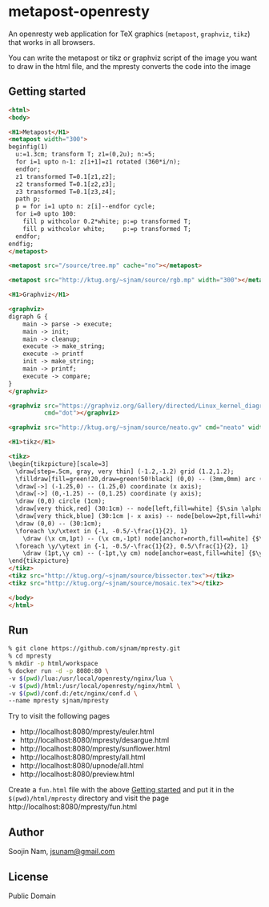 metapost-openresty
==================
An openresty web application for TeX graphics (`metapost`, `graphviz`, `tikz`)
that works in all browsers.

You can write the metapost or tikz or graphviz script of the image you want to draw in the html file,
and the mpresty converts the code into the image

Getting started
---------------

````html
<html>
<body>

<H1>Metapost</H1>
<metapost width="300">
beginfig(1)
  u:=1.3cm; transform T; z1=(0,2u); n:=5;
  for i=1 upto n-1: z[i+1]=z1 rotated (360*i/n);
  endfor;
  z1 transformed T=0.1[z1,z2];
  z2 transformed T=0.1[z2,z3];
  z3 transformed T=0.1[z3,z4];
  path p;
  p = for i=1 upto n: z[i]--endfor cycle;
  for i=0 upto 100:
    fill p withcolor 0.2*white; p:=p transformed T;
    fill p withcolor white;     p:=p transformed T;
  endfor;
endfig;
</metapost>

<metapost src="/source/tree.mp" cache="no"></metapost>

<metapost src="http://ktug.org/~sjnam/source/rgb.mp" width="300"></metapost>

<H1>Graphviz</H1>

<graphviz>
digraph G {
    main -> parse -> execute;
    main -> init;
    main -> cleanup;
    execute -> make_string;
    execute -> printf
    init -> make_string;
    main -> printf;
    execute -> compare;
}
</graphviz>

<graphviz src="https://graphviz.org/Gallery/directed/Linux_kernel_diagram.gv.txt"
          cmd="dot"></graphviz>

<graphviz src="http://ktug.org/~sjnam/source/neato.gv" cmd="neato" width="300"></graphviz>

<H1>tikz</H1>

<tikz>
\begin{tikzpicture}[scale=3]
  \draw[step=.5cm, gray, very thin] (-1.2,-1.2) grid (1.2,1.2); 
  \filldraw[fill=green!20,draw=green!50!black] (0,0) -- (3mm,0mm) arc (0:30:3mm) -- cycle; 
  \draw[->] (-1.25,0) -- (1.25,0) coordinate (x axis);
  \draw[->] (0,-1.25) -- (0,1.25) coordinate (y axis);
  \draw (0,0) circle (1cm);
  \draw[very thick,red] (30:1cm) -- node[left,fill=white] {$\sin \alpha$} (30:1cm |- x axis);
  \draw[very thick,blue] (30:1cm |- x axis) -- node[below=2pt,fill=white] {$\cos \alpha$} (0,0);
  \draw (0,0) -- (30:1cm);
  \foreach \x/\xtext in {-1, -0.5/-\frac{1}{2}, 1} 
    \draw (\x cm,1pt) -- (\x cm,-1pt) node[anchor=north,fill=white] {$\xtext$};
  \foreach \y/\ytext in {-1, -0.5/-\frac{1}{2}, 0.5/\frac{1}{2}, 1} 
    \draw (1pt,\y cm) -- (-1pt,\y cm) node[anchor=east,fill=white] {$\ytext$};
\end{tikzpicture}
</tikz>
<tikz src="http://ktug.org/~sjnam/source/bissector.tex"></tikz>
<tikz src="http://ktug.org/~sjnam/source/mosaic.tex"></tikz>

</body>
</html>
````

Run
---
```bash
% git clone https://github.com/sjnam/mpresty.git
% cd mpresty
% mkdir -p html/workspace
% docker run -d -p 8080:80 \
-v $(pwd)/lua:/usr/local/openresty/nginx/lua \
-v $(pwd)/html:/usr/local/openresty/nginx/html \
-v $(pwd)/conf.d:/etc/nginx/conf.d \
--name mpresty sjnam/mpresty
```

Try to visit the following pages
- http://localhost:8080/mpresty/euler.html
- http://localhost:8080/mpresty/desargue.html
- http://localhost:8080/mpresty/sunflower.html
- http://localhost:8080/mpresty/all.html
- http://localhost:8080/upnode/all.html
- http://localhost:8080/preview.html

Create a `fun.html` file with the above [Getting started](#getting-started) and put it in the `$(pwd)/html/mpresty` directory and visit the page http://localhost:8080/mpresty/fun.html

Author
------
Soojin Nam, jsunam@gmail.com

License
-------
Public Domain
